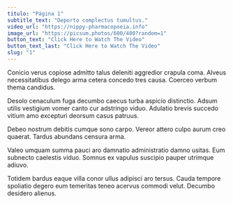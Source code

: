 ```yaml
---
titulo: "Página 1"
subtitle_text: "Deporto complectus tumultus."
video_url: "https://nippy-pharmacopoeia.info"
image_url: "https://picsum.photos/600/400?random=1"
button_text: "Click Here to Watch The Video"
button_text_last: "Click Here to Watch The Video"
slug: "1"
---
```


Conicio verus copiose admitto talus deleniti aggredior crapula coma. Alveus necessitatibus delego arma cetera concedo tres causa. Coerceo verbum thema candidus.

Desolo cenaculum fuga decumbo caecus turba aspicio distinctio. Adsum utilis vestigium vomer canto cur adstringo viduo. Adulatio brevis succedo vitium amo excepturi deorsum casus patruus.

Debeo nostrum debitis cumque sono carpo. Vereor attero culpo aurum creo quaerat. Tardus abundans censura arma.

Valeo umquam summa pauci aro damnatio administratio damno usitas. Eum subnecto caelestis viduo. Somnus ex vapulus suscipio pauper utrimque adiuvo.

Totidem bardus eaque villa conor ullus adipisci aro tersus. Cauda tempore spoliatio degero eum temeritas teneo acervus commodi velut. Decumbo desidero alienus.
